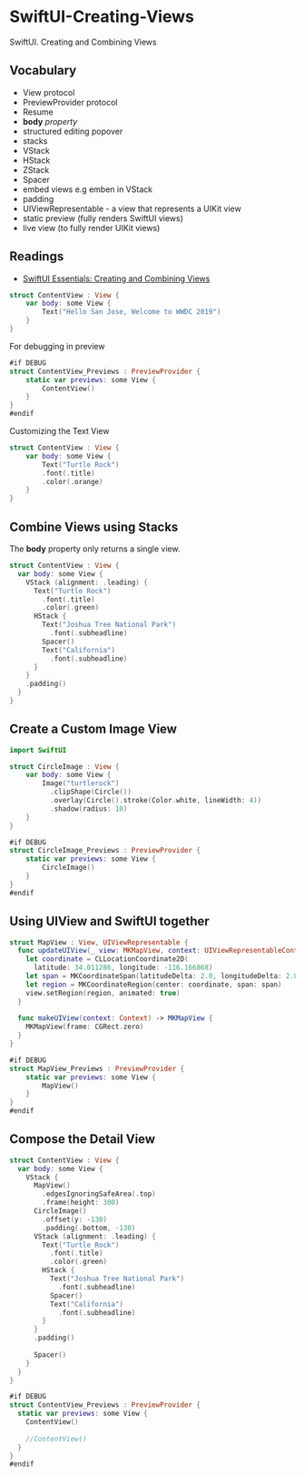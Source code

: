 # SwiftUI-Creating-Views
SwiftUI. Creating and Combining Views


## Vocabulary

- View protocol   
- PreviewProvider protocol   
- Resume  
- **body** _property_   
- structured editing popover 
- stacks
- VStack 
- HStack 
- ZStack
- Spacer
- embed views e.g emben in VStack 
- padding 
- UIViewRepresentable - a view that represents a UIKit view 
- static preview (fully renders SwiftUI views)
- live view (to fully render UIKit views) 

## Readings 

- [SwiftUI Essentials: Creating and Combining Views](https://developer.apple.com/tutorials/swiftui/creating-and-combining-views)


```swift 
struct ContentView : View {
    var body: some View {
        Text("Hello San Jose, Welcome to WWDC 2019")
    }
}
```

For debugging in preview 

```swift 
#if DEBUG
struct ContentView_Previews : PreviewProvider {
    static var previews: some View {
        ContentView()
    }
}
#endif
```

Customizing the Text View 

```swift
struct ContentView : View {
    var body: some View {
        Text("Turtle Rock")
        .font(.title)
        .color(.orange)
    }
}
```

## Combine Views using Stacks

The **body** property only returns a single view. 

```swift 
struct ContentView : View {
  var body: some View {
    VStack (alignment: .leading) {
      Text("Turtle Rock")
        .font(.title)
        .color(.green)
      HStack {
        Text("Joshua Tree National Park")
          .font(.subheadline)
        Spacer()
        Text("California")
          .font(.subheadline)
      }
    }
    .padding()
  }
}
```


## Create a Custom Image View

```swift
import SwiftUI

struct CircleImage : View {
    var body: some View {
        Image("turtlerock")
          .clipShape(Circle())
          .overlay(Circle().stroke(Color.white, lineWidth: 4))
          .shadow(radius: 10)
    }
}

#if DEBUG
struct CircleImage_Previews : PreviewProvider {
    static var previews: some View {
        CircleImage()
    }
}
#endif
```

## Using UIView and SwiftUI together 

```swift 
struct MapView : View, UIViewRepresentable {
  func updateUIView(_ view: MKMapView, context: UIViewRepresentableContext<MapView>) {
    let coordinate = CLLocationCoordinate2D(
      latitude: 34.011286, longitude: -116.166868)
    let span = MKCoordinateSpan(latitudeDelta: 2.0, longitudeDelta: 2.0)
    let region = MKCoordinateRegion(center: coordinate, span: span)
    view.setRegion(region, animated: true)
  }
  
  func makeUIView(context: Context) -> MKMapView {
    MKMapView(frame: CGRect.zero)
  }
}

#if DEBUG
struct MapView_Previews : PreviewProvider {
    static var previews: some View {
        MapView()
    }
}
#endif
```

## Compose the Detail View

```swift 
struct ContentView : View {
  var body: some View {
    VStack {
      MapView()
        .edgesIgnoringSafeArea(.top)
        .frame(height: 300)
      CircleImage()
        .offset(y: -130)
        .padding(.bottom, -130)
      VStack (alignment: .leading) {
        Text("Turtle Rock")
          .font(.title)
          .color(.green)
        HStack {
          Text("Joshua Tree National Park")
            .font(.subheadline)
          Spacer()
          Text("California")
            .font(.subheadline)
        }
      }
      .padding()
      
      Spacer()
    }
  }
}

#if DEBUG
struct ContentView_Previews : PreviewProvider {
  static var previews: some View {
    ContentView()
    
    //ContentView()
  }
}
#endif
```



